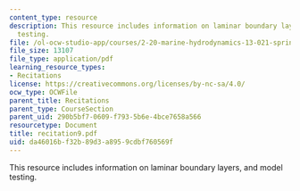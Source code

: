 ```yaml
---
content_type: resource
description: This resource includes information on laminar boundary layers, and model
  testing.
file: /ol-ocw-studio-app/courses/2-20-marine-hydrodynamics-13-021-spring-2005/da46016bf32b89d3a8959cdbf760569f_recitation9.pdf
file_size: 13107
file_type: application/pdf
learning_resource_types:
- Recitations
license: https://creativecommons.org/licenses/by-nc-sa/4.0/
ocw_type: OCWFile
parent_title: Recitations
parent_type: CourseSection
parent_uid: 290b5bf7-0609-f793-5b6e-4bce7658a566
resourcetype: Document
title: recitation9.pdf
uid: da46016b-f32b-89d3-a895-9cdbf760569f
---
```

This resource includes information on laminar boundary layers, and model testing.